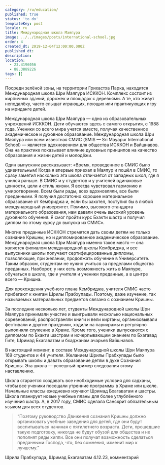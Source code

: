 ```yaml
---
category: /ru/education/
published: true
status: 'to do'
templateKey: post
locale: ru
title: Международная школа Маяпура
image: ../../images/posts/international-school.jpg
order: 4
created_dt: 2019-12-04T12:00:00.000Z
published_dt:
description:
location:
  - 23.4196056
  - 88.3889226
tags: []
---
```


Посреди зелёной зоны, на территории Грихастха Парка, находится Международная школа  Шри Маяпура  ИСККОН. Комплекс состоит из кирпичных зданий, дорожек и  площадок с деревьями. А те, кто живут неподалёку, часто слышат играющих, поющих или практикующих игру на мриданге детей.

Международная школа Шри Маяпура — одно из образовательных учреждений ИСККОН. Дети обучаются здесь с самого открытия, с 1988 года. Ученики со всего мира учатся вместе, получая качественное академическое и духовное образование. Международная школа Шри Маяпура или всем известная СМИС (SMIS — Sri Mayapur International School) — является вдохновением для общества ИСККОН и Вайшнавов. Она на практике показывает влияние духовных принципов на качество образования и жизни детей и молодёжи.

Один выпускник рассказывает: «Время, проведенное в СМИС было удивительным! Когда я впервые приехал в Маяпур и пошёл в СМИС, то сразу заметил насколько эта школа отличается от западных школ, где я учился раньше. В СМИС и у студентов и у учителей одинаковые ценности, цели и стиль жизни. Я всегда чувствовал гармонию и умиротворение. Всем были рады, всех вдохновляли, все были преданными. Я получил достаточно хорошее материальное образование от Кембриджа и, если бы захотел, поступил бы в любой международный университет. Помимо, высокого  стандарта материального образования, нам давали очень высокий уровень духовного обучения. Я смог пройти курс Бхакти шастр и получил диплом по этому курсу до выпуска из СМИС».

Многие преданные ИСККОН стремятся дать своим детям не только сознание Кришны, но и дипломированное академическое образование. Международная школа Шри Маяпура именно такое место — она является филиалом международной школы Кембриджа, и все выпускники школы  получают сертифицированные дипломы, позволяющие, при желании, продолжать обучение в Университете. Таким образом, студентам не нужно учиться за пределами общества преданных. Наоборот, у них есть возможность жить в Маяпуре, обучаться в школе, где и учителя и ученики преданные, а в центре всего — Кришна.

Для прохождения учебного плана Кембриджа, учителя СМИС часто прибегают к  книгам Шрилы Прабхупады. Поэтому, даже изучение, так называемых материальных предметов связано с сознанием Кришны.

За последние несколько лет, студенты Международной школы Шри Маяпура принимали участие и выигрывали несколько национальных соревнований, распространяли книги и вели киртаны, организовывали фестивали и другие праздники, ходили на парикрамы и регулярно выполняли служение в Храме. Кроме того,  ученики выпускаются с дипломом по Бхакти шастрам и исчерпывающим знанием по Бхагавад Гите, Шримад Бхагаватам и бхаджанам ачарьев Вайшнавов.

В настоящий момент, в составе Международной школы Шри Маяпура 169 студентов и 44 учителя. Желанием Шрилы Прабхупады было открывать школы и давать образование детям в духе Сознания Кришны. Эта школа — успешный пример следования этому наставлению.

Школа старается создавать все  необходимые условия для садханы, чтобы все ученики посещали утренние программы в Храме или школе.  Начальные классы ежедневно изучают Шримад Бхагаватам и шастры. Школа планирует новые учебные планы для  более углублённого изучения шастр. А, в 2017 году, СМИС сделала Санскрит обязательным языком для всех студентов.

>“Поэтому руководство Движения сознания Кришны должно организовать учебные заведения для детей, где они будут воспитываться начиная с пятилетнего возраста. Дети, прошедшие такую подготовку, никогда не будут обузой для общества и не пополнят ряды хиппи. Все они получат возможность сделаться преданными Господа, что, без сомнения, изменит мир к лучшему.”

Шрила Прабхупада, Шримад Бхагаватам 4.12.23, комментарий

<tbd locale="ru" url="mailto:haribol@mayapur.live"></tbd>
